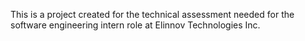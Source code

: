 This is a project created for the technical assessment needed for the
software engineering intern role at Elinnov Technologies Inc.
